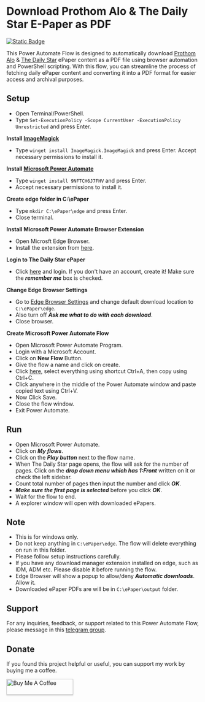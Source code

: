 # Download Prothom Alo & The Daily Star E-Paper as PDF

[![Static Badge](https://img.shields.io/badge/Join%20Telegram%20Group-Readers%20Club-blue)](https://t.me/+jTKFvw-_SXg0NzZl)

This Power Automate Flow is designed to automatically download [Prothom Alo](https://epaper.prothomalo.com/) & [The Daily Star](https://epaper.thedailystar.net/) ePaper content as a PDF file using browser automation and PowerShell scripting. With this flow, you can streamline the process of fetching daily ePaper content and converting it into a PDF format for easier access and archival purposes.

## Setup

- Open Terminal/PowerShell.
- Type `Set-ExecutionPolicy -Scope CurrentUser -ExecutionPolicy Unrestricted` and press Enter.

**Install [ImageMagick](https://imagemagick.org/script/download.php#windows)**
- Type `winget install ImageMagick.ImageMagick` and press Enter. Accept necessary permissions to install it.

**Install [Microsoft Power Automate](https://go.microsoft.com/fwlink/?linkid=2102613)**
- Type `winget install 9NFTCH6J7FHV` and press Enter. 
- Accept necessary permissions to install it. 

**Create edge folder in C:\ePaper**
- Type `mkdir C:\ePaper\edge` and press Enter.
- Close terminal.

**Install Microsoft Power Automate Browser Extension**
- Open Microsft Edge Browser.
- Install the extension from [here](https://microsoftedge.microsoft.com/addons/detail/microsoft-power-automate/kagpabjoboikccfdghpdlaaopmgpgfdc).

**Login to The Daily Star ePaper**
- Click [here](https://epaper.thedailystar.net/) and login. If you don't have an account, create it! Make sure the ***remember me*** box is checked.

**Change Edge Browser Settings**
- Go to [Edge Browser Settings](edge://settings/downloads) and change default download location to `C:\ePaper\edge`.
- Also turn off ***Ask me what to do with each download***.
- Close browser.

**Create Microsoft Power Automate Flow**
- Open Microsoft Power Automate Program.
- Login with a Microsoft Account.
- Click on **New Flow** Button.
- Give the flow a name and click on create.
- Click [here](https://raw.githubusercontent.com/fahim-ahmed05/power-automate-dailystar-prothomalo-epaper2pdf/main/flow.txt), select everything using shortcut Ctrl+A, then copy using Ctrl+C.
- Click anywhere in the middle of the Power Automate window and paste copied text using Ctrl+V.
- Now Click Save.
- Close the flow window.
- Exit Power Automate.

## Run
- Open Microsoft Power Automate.
- Click on ***My flows***.
- Click on the ***Play button*** next to the flow name.
- When The Daily Star page opens, the flow will ask for the number of pages. Click on the ***drop down menu which has 1:Front*** written on it or check the left sidebar.
- Count total number of pages then input the number and click ***OK***.
- ***Make sure the first page is selected*** before you click ***OK***.
- Wait for the flow to end.
- A explorer window will open with downloaded ePapers.

## Note
- This is for windows only.
- Do not keep anything in `C:\ePaper\edge`. The flow will delete everything on run in this folder.
- Please follow setup instructions carefully.
- If you have any download manager extension installed on edge, such as IDM, ADM etc. Please disable it before running the flow.
- Edge Browser will show a popup to allow/deny ***Automatic downloads***. Allow it.
- Downloaded ePaper PDFs are will be in `C:\ePaper\output` folder.

## Support

For any inquiries, feedback, or support related to this Power Automate Flow, please message in this [telegram group](https://t.me/+jTKFvw-_SXg0NzZl).

## Donate
If you found this project helpful or useful, you can support my work by buying me a coffee.

<a href="https://www.buymeacoffee.com/fahim.ahmed" target="_blank"><img src="https://www.buymeacoffee.com/assets/img/custom_images/orange_img.png" alt="Buy Me A Coffee" style="height: 41px !important;width: 174px !important;box-shadow: 0px 3px 2px 0px rgba(190, 190, 190, 0.5) !important;-webkit-box-shadow: 0px 3px 2px 0px rgba(190, 190, 190, 0.5) !important;" ></a>

